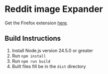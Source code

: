 # Reddit image Expander

Get the Firefox extension [here](https://addons.mozilla.org/en-US/firefox/addon/reddit-image-expander/).

## Build Instructions

1. Install Node.js version 24.5.0 or greater
2. Run `npm install`
3. Run `npm run build`
4. Built files fill be in the `dist` directory
